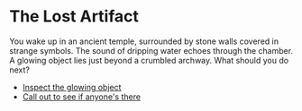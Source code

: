 # The Lost Artifact
You wake up in an ancient temple, surrounded by stone walls covered in strange symbols. 
The sound of dripping water echoes through the chamber. A glowing object lies just beyond a crumbled archway.
What should you do next?
- [Inspect the glowing object](inspect.md)
 - [Call out to see if anyone's there](callout.md)
